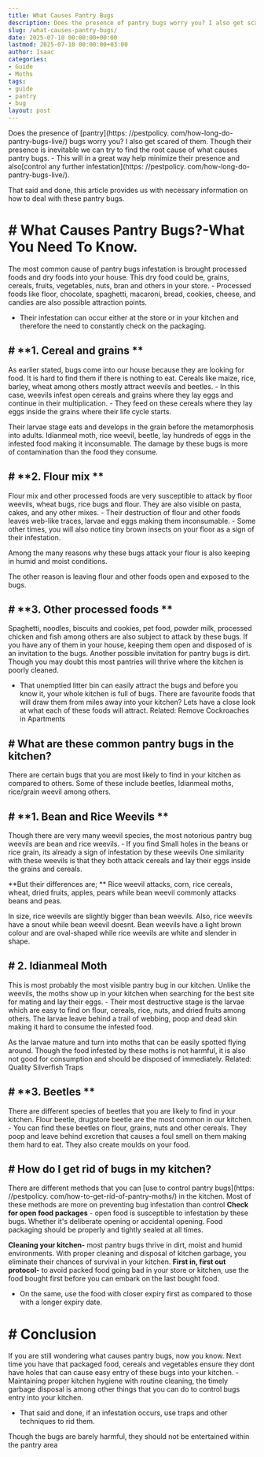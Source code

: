 ```yaml
---
title: What Causes Pantry Bugs
description: Does the presence of pantry bugs worry you? I also get scared of them. Though their presence is inevitable we can try to find the root cause of what causes...
slug: /what-causes-pantry-bugs/
date: 2025-07-10 00:00:00+00:00
lastmod: 2025-07-10 00:00:00+03:00
author: Isaac
categories:
- Guide
- Moths
tags:
- guide
- pantry
- bug
layout: post
---
```


Does the presence of [pantry](https: //pestpolicy. com/how-long-do-pantry-bugs-live/) bugs worry you? I also get scared of them. Though their presence is inevitable we can try to find the root cause of what causes pantry bugs. - This will in a great way help minimize their presence and also[control any further infestation](https: //pestpolicy. com/how-long-do-pantry-bugs-live/).

That said and done, this article provides us with necessary information on how to deal with these pantry bugs.

# # What Causes Pantry Bugs?-What You Need To Know.

The most common cause of pantry bugs infestation is brought processed foods and dry foods into your house. This dry food could be, grains, cereals, fruits, vegetables, nuts, bran and others in your store. - Processed foods like floor, chocolate, spaghetti, macaroni, bread, cookies, cheese, and candies are also possible attraction points.

- Their infestation can occur either at the store or in your kitchen and therefore the need to constantly check on the packaging.

## # **1. Cereal and grains **

As earlier stated, bugs come into our house because they are looking for food. It is hard to find them if there is nothing to eat. Cereals like maize, rice, barley, wheat among others mostly attract weevils and beetles. - In this case, weevils infest open cereals and grains where they lay eggs and continue in their multiplication. - They feed on these cereals where they lay eggs inside the grains where their life cycle starts.

Their larvae stage eats and develops in the grain before the metamorphosis into adults. Idianmeal moth, rice weevil, beetle, lay hundreds of eggs in the infested food making it inconsumable. The damage by these bugs is more of contamination than the food they consume.

## # **2. Flour mix **

Flour mix and other processed foods are very susceptible to attack by floor weevils, wheat bugs, rice bugs and flour. They are also visible on pasta, cakes, and any other mixes. - Their destruction of flour and other foods leaves web-like traces, larvae and eggs making them inconsumable. - Some other times, you will also notice tiny brown insects on your floor as a sign of their infestation.

Among the many reasons why these bugs attack your flour is also keeping in humid and moist conditions.

The other reason is leaving flour and other foods open and exposed to the bugs.

## # **3. Other processed foods **

Spaghetti, noodles, biscuits and cookies, pet food, powder milk, processed chicken and fish among others are also subject to attack by these bugs. If you have any of them in your house, keeping them open and disposed of is an invitation to the bugs. Another possible invitation for pantry bugs is dirt. Though you may doubt this most pantries will thrive where the kitchen is poorly cleaned.

- That unemptied litter bin can easily attract the bugs and before you know it, your whole kitchen is full of bugs. There are favourite foods that will draw them from miles away into your kitchen? Lets have a close look at what each of these foods will attract. Related: Remove Cockroaches in Apartments

## # **What are these common pantry bugs in the kitchen?**

There are certain bugs that you are most likely to find in your kitchen as compared to others. Some of these include beetles, Idianmeal moths, rice/grain weevil among others.

## # **1. Bean and Rice Weevils **

Though there are very many weevil species, the most notorious pantry bug weevils are bean and rice weevils. - If you find Small holes in the beans or rice grain, its already a sign of infestation by these weevils One similarity with these weevils is that they both attack cereals and lay their eggs inside the grains and cereals.

**But their differences are; ** Rice weevil attacks, corn, rice cereals, wheat, dried fruits, apples, pears while bean weevil commonly attacks beans and peas.

In size, rice weevils are slightly bigger than bean weevils. Also, rice weevils have a snout while bean weevil doesnt. Bean weevils have a light brown colour and are oval-shaped while rice weevils are white and slender in shape.

## # **2. Idianmeal Moth**

This is most probably the most visible pantry bug in our kitchen. Unlike the weevils, the moths show up in your kitchen when searching for the best site for mating and lay their eggs. - Their most destructive stage is the larvae which are easy to find on flour, cereals, rice, nuts, and dried fruits among others. The larvae leave behind a trail of webbing, poop and dead skin making it hard to consume the infested food.

As the larvae mature and turn into moths that can be easily spotted flying around. Though the food infested by these moths is not harmful, it is also not good for consumption and should be disposed of immediately. Related: Quality Silverfish Traps

## # **3. Beetles **

There are different species of beetles that you are likely to find in your kitchen. Flour beetle, drugstore beetle are the most common in our kitchen. - You can find these beetles on flour, grains, nuts and other cereals. They poop and leave behind excretion that causes a foul smell on them making them hard to eat. They also create moulds on your food.

## # **How do I get rid of bugs in my kitchen?**

There are different methods that you can [use to control pantry bugs](https: //pestpolicy. com/how-to-get-rid-of-pantry-moths/) in the kitchen. Most of these methods are more on preventing bug infestation than control **Check for open food packages** - open food is susceptible to infestation by these bugs. Whether it's deliberate opening or accidental opening. Food packaging should be properly and tightly sealed at all times.

**Cleaning your kitchen-** most pantry bugs thrive in dirt, moist and humid environments. With proper cleaning and disposal of kitchen garbage, you eliminate their chances of survival in your kitchen. **First in, first out protocol-** to avoid packed food going bad in your store or kitchen, use the food bought first before you can embark on the last bought food.

- On the same, use the food with closer expiry first as compared to those with a longer expiry date.

# # Conclusion

If you are still wondering what causes pantry bugs, now you know. Next time you have that packaged food, cereals and vegetables ensure they dont have holes that can cause easy entry of these bugs into your kitchen. - Maintaining proper kitchen hygiene with routine cleaning, the timely garbage disposal is among other things that you can do to control bugs entry into your kitchen.

- That said and done, if an infestation occurs, use traps and other techniques to rid them.

Though the bugs are barely harmful, they should not be entertained within the pantry area
